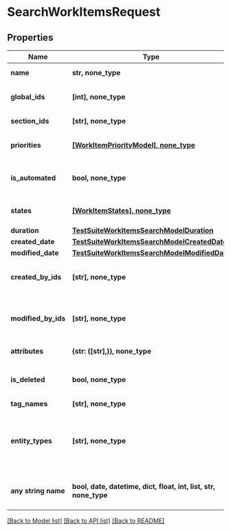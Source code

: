 # SearchWorkItemsRequest


## Properties
Name | Type | Description | Notes
------------ | ------------- | ------------- | -------------
**name** | **str, none_type** | Name of work item | [optional] 
**global_ids** | **[int], none_type** | Collection of global (integer) identifiers | [optional] 
**section_ids** | **[str], none_type** | Collection of section identifiers | [optional] 
**priorities** | [**[WorkItemPriorityModel], none_type**](WorkItemPriorityModel.md) | Collection of priorities of work item | [optional] 
**is_automated** | **bool, none_type** | Is result must consist of only manual/automated work items | [optional] 
**states** | [**[WorkItemStates], none_type**](WorkItemStates.md) | Collection of states of work item | [optional] 
**duration** | [**TestSuiteWorkItemsSearchModelDuration**](TestSuiteWorkItemsSearchModelDuration.md) |  | [optional] 
**created_date** | [**TestSuiteWorkItemsSearchModelCreatedDate**](TestSuiteWorkItemsSearchModelCreatedDate.md) |  | [optional] 
**modified_date** | [**TestSuiteWorkItemsSearchModelModifiedDate**](TestSuiteWorkItemsSearchModelModifiedDate.md) |  | [optional] 
**created_by_ids** | **[str], none_type** | Collection of identifiers of users who created work item | [optional] 
**modified_by_ids** | **[str], none_type** | Collection of identifiers of users who applied last modification to work item | [optional] 
**attributes** | **{str: ([str],)}, none_type** | Custom attributes of work item | [optional] 
**is_deleted** | **bool, none_type** | Is result must consist of only actual/deleted work items | [optional] 
**tag_names** | **[str], none_type** | Collection of tags | [optional] 
**entity_types** | **[str], none_type** | Collection of types of work item  &lt;br&gt;Allowed values: &#x60;TestCases&#x60;, &#x60;CheckLists&#x60;, &#x60;SharedSteps&#x60; | [optional] 
**any string name** | **bool, date, datetime, dict, float, int, list, str, none_type** | any string name can be used but the value must be the correct type | [optional]

[[Back to Model list]](../README.md#documentation-for-models) [[Back to API list]](../README.md#documentation-for-api-endpoints) [[Back to README]](../README.md)


